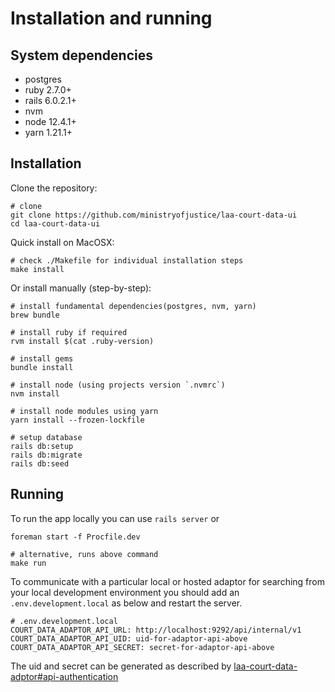 # Installation and running

## System dependencies
- postgres
- ruby 2.7.0+
- rails 6.0.2.1+
- nvm
- node 12.4.1+
- yarn 1.21.1+

## Installation
Clone the repository:
```
# clone
git clone https://github.com/ministryofjustice/laa-court-data-ui
cd laa-court-data-ui
```

Quick install on MacOSX:
```
# check ./Makefile for individual installation steps
make install
```

Or install manually (step-by-step):
```
# install fundamental dependencies(postgres, nvm, yarn)
brew bundle

# install ruby if required
rvm install $(cat .ruby-version)

# install gems
bundle install

# install node (using projects version `.nvmrc`)
nvm install

# install node modules using yarn
yarn install --frozen-lockfile

# setup database
rails db:setup
rails db:migrate
rails db:seed
```


## Running

To run the app locally you can use `rails server` or
```
foreman start -f Procfile.dev

# alternative, runs above command
make run
```

To communicate with a particular local or hosted adaptor for searching from your local development environment you should add an `.env.development.local` as below and restart the server.

```
# .env.development.local
COURT_DATA_ADAPTOR_API_URL: http://localhost:9292/api/internal/v1
COURT_DATA_ADAPTOR_API_UID: uid-for-adaptor-api-above
COURT_DATA_ADAPTOR_API_SECRET: secret-for-adaptor-api-above
```

The uid and secret can be generated as described by [laa-court-data-adptor#api-authentication](https://github.com/ministryofjustice/laa-court-data-adaptor#api-authentication)

